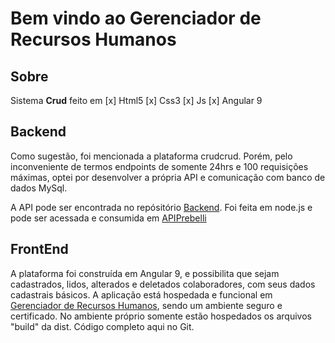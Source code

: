 # Bem vindo ao Gerenciador de Recursos Humanos

## Sobre ##

Sistema **Crud** feito em 
[x] Html5
[x] Css3
[x] Js
[x] Angular 9

## Backend ##

Como sugestão, foi mencionada a plataforma crudcrud. Porém, pelo inconveniente de termos endpoints de somente 24hrs e 100 requisições máximas, optei por desenvolver a própria API e comunicação com banco de dados MySql.

A API pode ser encontrada no repósitório [Backend](https://github.com/ClaytonPrebelli/backend).
Foi feita em node.js e pode ser acessada e consumida em [APIPrebelli](https://backendpreb.herokuapp.com/colaborador)

## FrontEnd ##

A plataforma foi construída em Angular 9, e possibilita que sejam cadastrados, lidos, alterados e deletados colaboradores, com seus dados cadastrais básicos.
A aplicação está hospedada e funcional em [Gerenciador de Recursos Humanos](https://prebelli.online/rh), sendo um ambiente seguro e certificado.
No ambiente próprio somente estão hospedados os arquivos "build" da dist. Código completo aqui no Git. 



